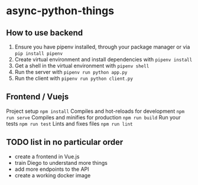 # async-python-things

## How to use backend

1. Ensure you have pipenv installed, through your package manager or via `pip install pipenv`
1. Create virtual environment and install dependencies with `pipenv install`
1. Get a shell in the virtual environment with `pipenv shell`
1. Run the server with `pipenv run python app.py`
1. Run the client with `pipenv run python client.py`

## Frontend / Vuejs

Project setup `npm install`
Compiles and hot-reloads for development `npm run serve`
Compiles and minifies for production `npm run build`
Run your tests `npm run test`
Lints and fixes files `npm run lint`

## TODO list in no particular order

- create a frontend in Vue.js
- train Diego to understand more things
- add more endpoints to the API
- create a working docker image
